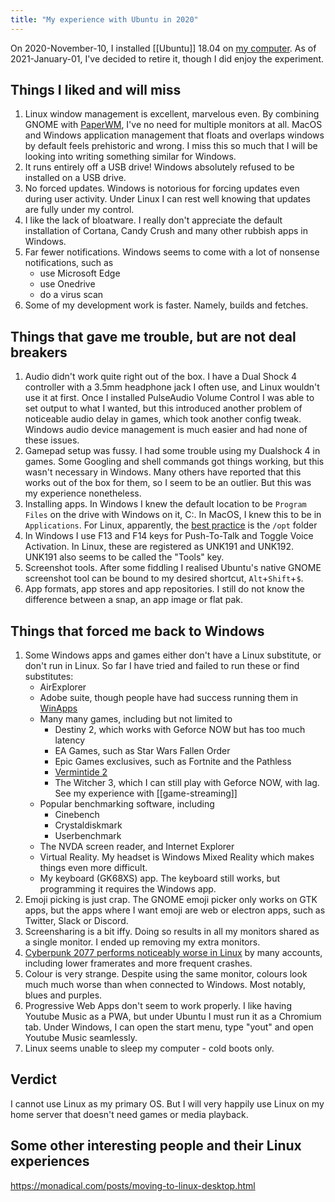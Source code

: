```yaml
---
title: "My experience with Ubuntu in 2020"
---
```


On 2020-November-10, I installed [[Ubuntu]] 18.04 on [my computer](notes/computer). As of 2021-January-01, I've decided to retire it, though I did enjoy the experiment.

## Things I liked and will miss

1. Linux window management is excellent, marvelous even. By combining GNOME with [PaperWM](https://github.com/paperwm/PaperWM), I've no need for multiple monitors at all. MacOS and Windows application management that floats and overlaps windows by default feels prehistoric and wrong. I miss this so much that I will be looking into writing something similar for Windows.
2. It runs entirely off a USB drive! Windows absolutely refused to be installed on a USB drive.
3. No forced updates. Windows is notorious for forcing updates even during user activity. Under Linux I can rest well knowing that updates are fully under my control.
4. I like the lack of bloatware. I really don't appreciate the default installation of Cortana, Candy Crush and many other rubbish apps in Windows.
5. Far fewer notifications. Windows seems to come with a lot of nonsense notifications, such as
   - use Microsoft Edge
   - use Onedrive
   - do a virus scan
6. Some of my development work is faster. Namely, builds and fetches.

## Things that gave me trouble, but are not deal breakers

1. Audio didn't work quite right out of the box. I have a Dual Shock 4 controller with a 3.5mm headphone jack I often use, and Linux wouldn't use it at first. Once I installed PulseAudio Volume Control I was able to set output to what I wanted, but this introduced another problem of noticeable audio delay in games, which took another config tweak. Windows audio device management is much easier and had none of these issues.
2. Gamepad setup was fussy. I had some trouble using my Dualshock 4 in games. Some Googling and shell commands got things working, but this wasn't necessary in Windows. Many others have reported that this works out of the box for them, so I seem to be an outlier. But this was my experience nonetheless.
3. Installing apps. In Windows I knew the default location to be `Program Files` on the drive with Windows on it, C:. In MacOS, I knew this to be in `Applications`. For Linux, apparently, the [best practice](https://askubuntu.com/questions/1148/when-installing-user-applications-where-do-best-practices-suggest-they-be-loc) is the `/opt` folder
4. In Windows I use F13 and F14 keys for Push-To-Talk and Toggle Voice Activation. In Linux, these are registered as UNK191 and UNK192. UNK191 also seems to be called the "Tools" key.
5. Screenshot tools. After some fiddling I realised Ubuntu's native GNOME screenshot tool can be bound to my desired shortcut, `Alt`+`Shift`+`$`.
6. App formats, app stores and app repositories. I still do not know the difference between a snap, an app image or flat pak.


## Things that forced me back to Windows

1. Some Windows apps and games either don't have a Linux substitute, or don't run in Linux. So far I have tried and failed to run these or find substitutes:
   - AirExplorer
   - Adobe suite, though people have had success running them in [WinApps](https://github.com/Fmstrat/winapps)
   - Many many games, including but not limited to
     - Destiny 2, which works with Geforce NOW but has too much latency
     - EA Games, such as Star Wars Fallen Order
     - Epic Games exclusives, such as Fortnite and the Pathless
     - [Vermintide 2](https://www.protondb.com/app/552500)
     - The Witcher 3, which I can still play with Geforce NOW, with lag. See my experience with [[game-streaming]]
   - Popular benchmarking software, including
     - Cinebench
     - Crystaldiskmark
     - Userbenchmark
   - The NVDA screen reader, and Internet Explorer
   - Virtual Reality. My headset is Windows Mixed Reality which makes things even more difficult.
   - My keyboard (GK68XS) app. The keyboard still works, but programming it requires the Windows app.
2. Emoji picking is just crap. The GNOME emoji picker only works on GTK apps, but the apps where I want emoji are web or electron apps, such as Twitter, Slack or Discord.
3. Screensharing is a bit iffy. Doing so results in all my monitors shared as a single monitor. I ended up removing my extra monitors.
4. [Cyberpunk 2077 performs noticeably worse in Linux](https://www.protondb.com/app/1091500) by many accounts, including lower framerates and more frequent crashes.
5. Colour is very strange. Despite using the same monitor, colours look much much worse than when connected to Windows. Most notably, blues and purples.
6. Progressive Web Apps don't seem to work properly. I like having Youtube Music as a PWA, but under Ubuntu I must run it as a Chromium tab. Under Windows, I can open the start menu, type "yout" and open Youtube Music seamlessly.
7. Linux seems unable to sleep my computer - cold boots only.

## Verdict

I cannot use Linux as my primary OS. But I will very happily use Linux on my home server that doesn't need games or media playback.

## Some other interesting people and their Linux experiences

https://monadical.com/posts/moving-to-linux-desktop.html